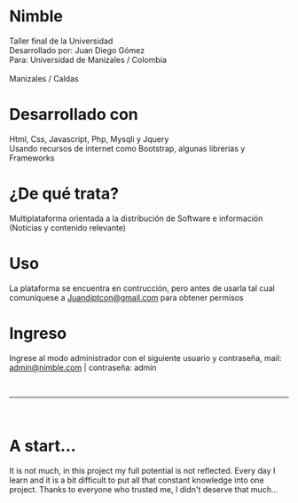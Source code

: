 # Nimble
Taller final de la Universidad
<br>
Desarrollado por: Juan Diego Gómez
<br>
Para: Universidad de Manizales / Colombia
<br><br>
Manizales / Caldas

# Desarrollado con
Html, Css, Javascript, Php, Mysqli y Jquery
<br>
Usando recursos de internet como Bootstrap, algunas librerias y Frameworks

# ¿De qué trata?
Multiplataforma orientada a la distribución de Software e información (Noticias y contenido relevante)

# Uso
La plataforma se encuentra en contrucción, pero antes de usarla tal cual comuníquese a Juandiptcon@gmail.com para obtener permisos

# Ingreso
Ingrese al modo administrador con el siguiente usuario y contraseña, mail: admin@nimble.com | contraseña: admin

<br>
<hr>
<br>

# A start...
It is not much, in this project my full potential is not reflected. Every day I learn and it is a bit difficult to put all that constant knowledge into one project.
Thanks to everyone who trusted me, I didn't deserve that much...
